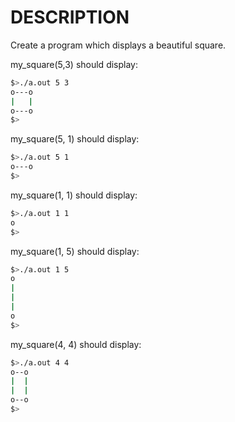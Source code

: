 # DESCRIPTION

Create a program which displays a beautiful square.

my_square(5,3) should display:
```bash
$>./a.out 5 3
o---o
|   |
o---o
$>
```
my_square(5, 1) should display:
```bash
$>./a.out 5 1
o---o
$>
```
my_square(1, 1) should display:
```bash
$>./a.out 1 1
o
$>
```
my_square(1, 5) should display:
```bash
$>./a.out 1 5
o
|
|
|
o
$>
```
my_square(4, 4) should display:
```bash
$>./a.out 4 4
o--o
|  |
|  |
o--o
$>
```